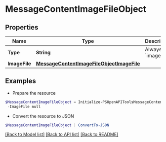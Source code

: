# MessageContentImageFileObject
## Properties

Name | Type | Description | Notes
------------ | ------------- | ------------- | -------------
**Type** | **String** | Always &#x60;image_file&#x60;. | 
**ImageFile** | [**MessageContentImageFileObjectImageFile**](MessageContentImageFileObjectImageFile.md) |  | 

## Examples

- Prepare the resource
```powershell
$MessageContentImageFileObject = Initialize-PSOpenAPIToolsMessageContentImageFileObject  -Type null `
 -ImageFile null
```

- Convert the resource to JSON
```powershell
$MessageContentImageFileObject | ConvertTo-JSON
```

[[Back to Model list]](../README.md#documentation-for-models) [[Back to API list]](../README.md#documentation-for-api-endpoints) [[Back to README]](../README.md)

